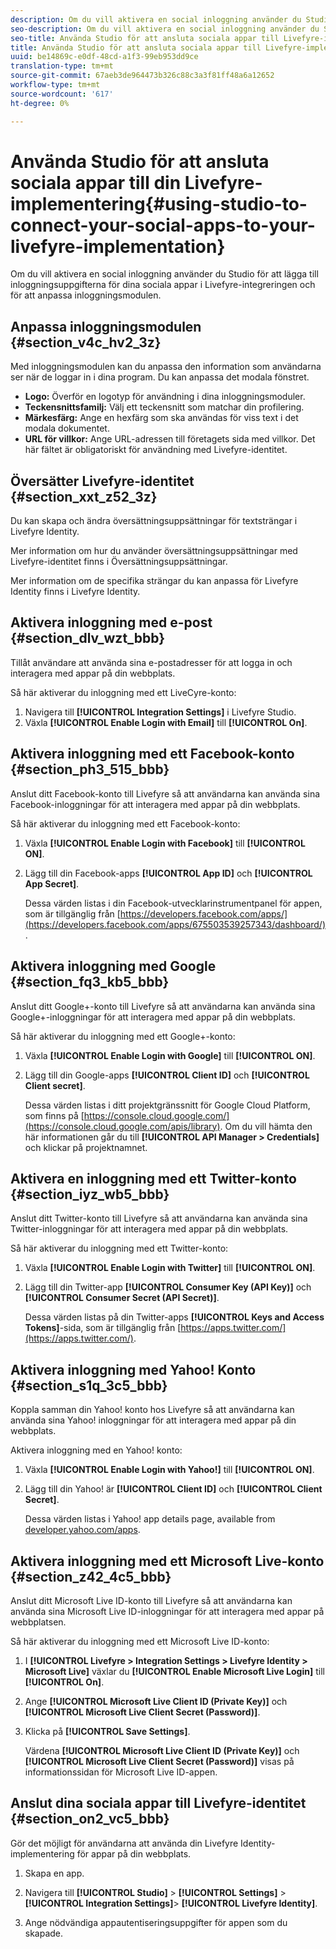 ```yaml
---
description: Om du vill aktivera en social inloggning använder du Studio för att lägga till inloggningsuppgifterna för dina sociala appar i Livefyre-integreringen och för att anpassa inloggningsmodulen.
seo-description: Om du vill aktivera en social inloggning använder du Studio för att lägga till inloggningsuppgifterna för dina sociala appar i Livefyre-integreringen och för att anpassa inloggningsmodulen.
seo-title: Använda Studio för att ansluta sociala appar till Livefyre-implementeringen
title: Använda Studio för att ansluta sociala appar till Livefyre-implementeringen
uuid: be14869c-e0df-48cd-a1f3-99eb953dd9ce
translation-type: tm+mt
source-git-commit: 67aeb3de964473b326c88c3a3f81ff48a6a12652
workflow-type: tm+mt
source-wordcount: '617'
ht-degree: 0%

---
```



# Använda Studio för att ansluta sociala appar till din Livefyre-implementering{#using-studio-to-connect-your-social-apps-to-your-livefyre-implementation}

Om du vill aktivera en social inloggning använder du Studio för att lägga till inloggningsuppgifterna för dina sociala appar i Livefyre-integreringen och för att anpassa inloggningsmodulen.

## Anpassa inloggningsmodulen {#section_v4c_hv2_3z}

Med inloggningsmodulen kan du anpassa den information som användarna ser när de loggar in i dina program. Du kan anpassa det modala fönstret.

* **Logo:** Överför en logotyp för användning i dina inloggningsmoduler.
* **Teckensnittsfamilj:** Välj ett teckensnitt som matchar din profilering.
* **Märkesfärg:** Ange en hexfärg som ska användas för viss text i det modala dokumentet.
* **URL för villkor:** Ange URL-adressen till företagets sida med villkor. Det här fältet är obligatoriskt för användning med Livefyre-identitet.

## Översätter Livefyre-identitet {#section_xxt_z52_3z}

Du kan skapa och ändra översättningsuppsättningar för textsträngar i Livefyre Identity.

Mer information om hur du använder översättningsuppsättningar med Livefyre-identitet finns i Översättningsuppsättningar.

Mer information om de specifika strängar du kan anpassa för Livefyre Identity finns i Livefyre Identity.

## Aktivera inloggning med e-post {#section_dlv_wzt_bbb}

Tillåt användare att använda sina e-postadresser för att logga in och interagera med appar på din webbplats.

Så här aktiverar du inloggning med ett LiveCyre-konto:

1. Navigera till **[!UICONTROL Integration Settings]** i Livefyre Studio.
1. Växla **[!UICONTROL Enable Login with Email]** till **[!UICONTROL On]**.

## Aktivera inloggning med ett Facebook-konto {#section_ph3_515_bbb}

Anslut ditt Facebook-konto till Livefyre så att användarna kan använda sina Facebook-inloggningar för att interagera med appar på din webbplats.

Så här aktiverar du inloggning med ett Facebook-konto:

1. Växla **[!UICONTROL Enable Login with Facebook]** till **[!UICONTROL ON]**.

1. Lägg till din Facebook-apps **[!UICONTROL App ID]** och **[!UICONTROL App Secret]**.

   Dessa värden listas i din Facebook-utvecklarinstrumentpanel för appen, som är tillgänglig från [https://developers.facebook.com/apps/](https://developers.facebook.com/apps/675503539257343/dashboard/).

## Aktivera inloggning med Google {#section_fq3_kb5_bbb}

Anslut ditt Google+-konto till Livefyre så att användarna kan använda sina Google+-inloggningar för att interagera med appar på din webbplats.

Så här aktiverar du inloggning med ett Google+-konto:

1. Växla **[!UICONTROL Enable Login with Google]** till **[!UICONTROL ON]**.

1. Lägg till din Google-apps **[!UICONTROL Client ID]** och **[!UICONTROL Client secret]**.

   Dessa värden listas i ditt projektgränssnitt för Google Cloud Platform, som finns på [https://console.cloud.google.com/](https://console.cloud.google.com/apis/library). Om du vill hämta den här informationen går du till **[!UICONTROL API Manager > Credentials]** och klickar på projektnamnet.

## Aktivera en inloggning med ett Twitter-konto {#section_iyz_wb5_bbb}

Anslut ditt Twitter-konto till Livefyre så att användarna kan använda sina Twitter-inloggningar för att interagera med appar på din webbplats.

Så här aktiverar du inloggning med ett Twitter-konto:

1. Växla **[!UICONTROL Enable Login with Twitter]** till **[!UICONTROL ON]**.

1. Lägg till din Twitter-app **[!UICONTROL Consumer Key (API Key)]** och **[!UICONTROL Consumer Secret (API Secret)]**.

   Dessa värden listas på din Twitter-apps **[!UICONTROL Keys and Access Tokens]**-sida, som är tillgänglig från [https://apps.twitter.com/](https://apps.twitter.com/).

## Aktivera inloggning med Yahoo! Konto {#section_s1q_3c5_bbb}

Koppla samman din Yahoo! konto hos Livefyre så att användarna kan använda sina Yahoo! inloggningar för att interagera med appar på din webbplats.

Aktivera inloggning med en Yahoo! konto:

1. Växla **[!UICONTROL Enable Login with Yahoo!]** till **[!UICONTROL ON]**.

1. Lägg till din Yahoo! är **[!UICONTROL Client ID]** och **[!UICONTROL Client Secret]**.

   Dessa värden listas i Yahoo! app details page, available from [developer.yahoo.com/apps](https://developer.yahoo.com/apps).

## Aktivera inloggning med ett Microsoft Live-konto {#section_z42_4c5_bbb}

Anslut ditt Microsoft Live ID-konto till Livefyre så att användarna kan använda sina Microsoft Live ID-inloggningar för att interagera med appar på webbplatsen.

Så här aktiverar du inloggning med ett Microsoft Live ID-konto:

1. I **[!UICONTROL Livefyre > Integration Settings > Livefyre Identity > Microsoft Live]** växlar du **[!UICONTROL Enable Microsoft Live Login]** till **[!UICONTROL On]**.

1. Ange **[!UICONTROL Microsoft Live Client ID (Private Key)]** och **[!UICONTROL Microsoft Live Client Secret (Password)]**.

1. Klicka på **[!UICONTROL Save Settings]**.

   Värdena **[!UICONTROL Microsoft Live Client ID (Private Key)]** och **[!UICONTROL Microsoft Live Client Secret (Password)]** visas på informationssidan för Microsoft Live ID-appen.

## Anslut dina sociala appar till Livefyre-identitet {#section_on2_vc5_bbb}

Gör det möjligt för användarna att använda din Livefyre Identity-implementering för appar på din webbplats.

1. Skapa en app.
1. Navigera till **[!UICONTROL Studio]** > **[!UICONTROL Settings]** > **[!UICONTROL Integration Settings]**> **[!UICONTROL Livefyre Identity]**.

1. Ange nödvändiga appautentiseringsuppgifter för appen som du skapade.